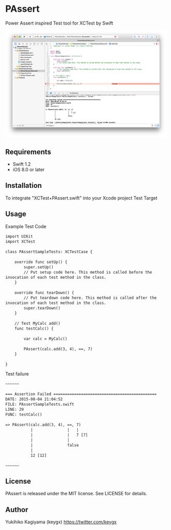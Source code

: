 # PAssert

Power Assert inspired Test tool for XCTest by Swift

![](images/screen.png)


## Requirements
- Swift 1.2
- iOS 8.0 or later

## Installation

To integrate "XCTest+PAssert.swift" into your Xcode project Test Target

## Usage

Example Test Code

```
import UIKit
import XCTest

class PAssertSampleTests: XCTestCase {
    
    override func setUp() {
        super.setUp()
        // Put setup code here. This method is called before the invocation of each test method in the class.
    }
    
    override func tearDown() {
        // Put teardown code here. This method is called after the invocation of each test method in the class.
        super.tearDown()
    }
    
    // Test MyCalc add()
    func testCalc() {
        
        var calc = MyCalc()
        
        PAssert(calc.add(3, 4), ==, 7)
    }
    
}
```

Test failure

```
~~~~~~

=== Assertion Failed =============================================
DATE: 2015-08-04 21:04:52
FILE: PAssertSampleTests.swift
LINE: 29
FUNC: testCalc()

=> PAssert(calc.add(3, 4), ==, 7)
           |               |   |
           |               |   7 [7]
           |               |
           |               false
           |
           12 [12]

~~~~~~
```

## License

PAssert is released under the MIT license. See LICENSE for details.

## Author

Yukihiko Kagiyama (keygx) <https://twitter.com/keygx>

